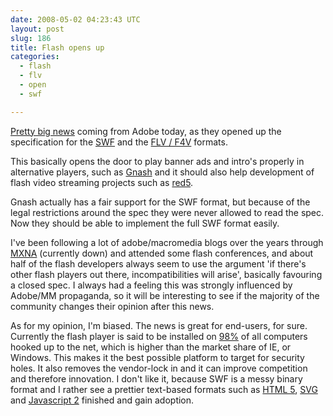 ```yaml
---
date: 2008-05-02 04:23:43 UTC
layout: post
slug: 186
title: Flash opens up
categories:
  - flash
  - flv
  - open
  - swf

---
```

<p><a href="http://www.adobe.com/aboutadobe/pressroom/pressreleases/200804/050108AdobeOSP.html">Pretty big news</a> coming from Adobe today, as they opened up the specification for the <a href="http://www.adobe.com/devnet/swf/">SWF</a> and the <a href="http://www.adobe.com/devnet/flv/">FLV / F4V</a> formats.</p>

<p>This basically opens the door to play banner ads and intro's properly in alternative players, such as <a href="http://www.gnu.org/software/gnash/">Gnash</a> and it should also help development of flash video streaming projects such as <a href="http://www.osflash.org/red5">red5</a>.</p>

<p>Gnash actually has a fair support for the SWF format, but because of the legal restrictions around the spec they were never allowed to read the spec. Now they should be able to implement the full SWF format easily.</p>

<p>I've been following a lot of adobe/macromedia blogs over the years through <a href="http://weblogs.macromedia.com/">MXNA</a> (currently down) and attended some flash conferences, and about half of the flash developers always seem to use the argument 'if there's other flash players out there, incompatibilities will arise', basically favouring a closed spec. I always had a feeling this was strongly influenced by Adobe/MM propaganda, so it will be interesting to see if the majority of the community changes their opinion after this news.</p>

<p>As for my opinion, I'm biased. The news is great for end-users, for sure. Currently the flash player is said to be installed on <a href="http://www.adobe.com/products/player_census/flashplayer/">98%</a> of all computers hooked up to the net, which is higher than the market share of IE, or Windows. This makes it the best possible platform to target for security holes. It also removes the vendor-lock in and it can improve competition and therefore innovation. I don't like it, because SWF is a messy binary format and I rather see a prettier text-based formats such as <a href="http://www.whatwg.org/specs/web-apps/current-work/">HTML 5</a>, <a href="http://www.w3.org/Graphics/SVG/">SVG</a> and <a href="http://developer.mozilla.org/presentations/xtech2006/javascript/">Javascript 2</a> finished and gain adoption.</p>